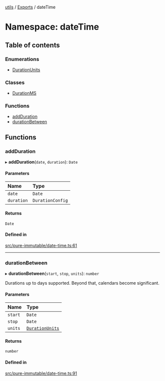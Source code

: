 [utils](../README.md) / [Exports](../modules.md) / dateTime

# Namespace: dateTime

## Table of contents

### Enumerations

- [DurationUnits](../enums/dateTime.DurationUnits.md)

### Classes

- [DurationMS](../classes/dateTime.DurationMS.md)

### Functions

- [addDuration](dateTime.md#addduration)
- [durationBetween](dateTime.md#durationbetween)

## Functions

### addDuration

▸ **addDuration**(`date`, `duration`): `Date`

#### Parameters

| Name | Type |
| :------ | :------ |
| `date` | `Date` |
| `duration` | `DurationConfig` |

#### Returns

`Date`

#### Defined in

[src/pure-immutable/date-time.ts:61](https://github.com/alpinisme/utils/blob/a680e5d/src/pure-immutable/date-time.ts#L61)

___

### durationBetween

▸ **durationBetween**(`start`, `stop`, `units`): `number`

Durations up to days supported.
Beyond that, calendars become significant.

#### Parameters

| Name | Type |
| :------ | :------ |
| `start` | `Date` |
| `stop` | `Date` |
| `units` | [`DurationUnits`](../enums/dateTime.DurationUnits.md) |

#### Returns

`number`

#### Defined in

[src/pure-immutable/date-time.ts:91](https://github.com/alpinisme/utils/blob/a680e5d/src/pure-immutable/date-time.ts#L91)
